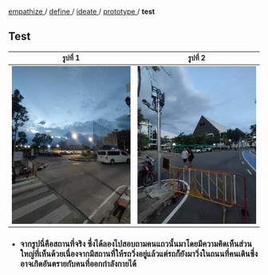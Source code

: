 [ empathize ](empathize.md) / [ define ](define.md) / [ ideate ](ideate.md) / [ prototype ](prototype.md) / **test**

## Test
 | รูปที่ 1 | รูปที่ 2 |
| --------- | ---------- |
|   <img src="assets/prototype/pt1.jpg" width="500" alt="สถานที่จริง">   |    <img src="assets/prototype/pt2.jpg" width="500" alt="สถานที่จริง">   |



- ### จากรูปนี่คือสถานที่จริง ซึ่งได้ลองไปสอบถามคนแถวนั้นมาโดยมีความคิดเห็นส่วนใหญ่ที่เห็นด้วยเนื่องจากมีสถานที่ให้รถวิ่งอยู่แล้วแต่รถก็ยังมาวิ่งในถนนที่คนเดินซึ่งอาจเกิดอันตรายกับคนที่ออกกำลังกายได้

